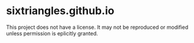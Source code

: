 # sixtriangles.github.io
This project does not have a license. It may not be reproduced or modified unless permission is eplicitly granted.

